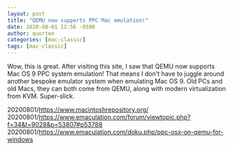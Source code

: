 ```yaml
---
layout: post
title: "QEMU now supports PPC Mac emulation!"
date: 2020-08-01 12:56 -0500
author: quorten
categories: [mac-classic]
tags: [mac-classic]
---
```


Wow, this is great.  After visiting this site, I saw that QEMU now
supports Mac OS 9 PPC system emulation!  That means I don't have to
juggle around another bespoke emulator system when emulating Mac OS 9.
Old PCs and old Macs, they can both come from QEMU, along with modern
virtualization from KVM.  Super-slick.

20200801/https://www.macintoshrepository.org/  
20200801/https://www.emaculation.com/forum/viewtopic.php?f=34&t=9028&p=53807#p53788  
20200801/https://www.emaculation.com/doku.php/ppc-osx-on-qemu-for-windows
